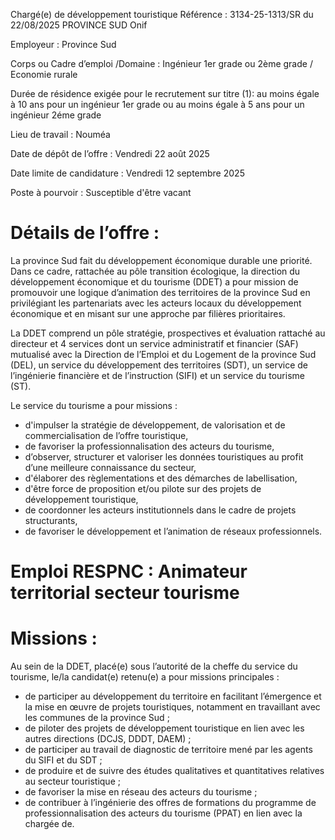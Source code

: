 
Chargé(e) de développement touristique
Référence : 3134-25-1313/SR du 22/08/2025
PROVINCE SUD
Onif

Employeur : Province Sud

Corps ou Cadre d’emploi /Domaine : Ingénieur 1er grade ou 2ème grade / Economie rurale

Durée de résidence exigée pour le recrutement sur titre (1): au moins égale à 10 ans pour un ingénieur 1er grade ou au moins égale à 5 ans pour un ingénieur 2éme grade

Lieu de travail : Nouméa

Date de dépôt de l’offre : Vendredi 22 août 2025

Date limite de candidature : Vendredi 12 septembre 2025

Poste à pourvoir : Susceptible d'être vacant

# Détails de l’offre :

La province Sud fait du développement économique durable une priorité. Dans ce cadre, rattachée au pôle transition écologique, la direction du développement économique et du tourisme (DDET) a pour mission de promouvoir une logique d’animation des territoires de la province Sud en privilégiant les partenariats avec les acteurs locaux du développement économique et en misant sur une approche par filières prioritaires.

La DDET comprend un pôle stratégie, prospectives et évaluation rattaché au directeur et 4 services dont un service administratif et financier (SAF) mutualisé avec la Direction de l’Emploi et du Logement de la province Sud (DEL), un service du développement des territoires (SDT), un service de l’ingénierie financière et de l’instruction (SIFI) et un service du tourisme (ST).

Le service du tourisme a pour missions :

- d'impulser la stratégie de développement, de valorisation et de commercialisation de l’offre touristique,
- de favoriser la professionnalisation des acteurs du tourisme,
- d’observer, structurer et valoriser les données touristiques au profit d’une meilleure connaissance du secteur,
- d'élaborer des règlementations et des démarches de labellisation,
- d'être force de proposition et/ou pilote sur des projets de développement touristique,
- de coordonner les acteurs institutionnels dans le cadre de projets structurants,
- de favoriser le développement et l’animation de réseaux professionnels.

# Emploi RESPNC : Animateur territorial secteur tourisme

# Missions :

Au sein de la DDET, placé(e) sous l’autorité de la cheffe du service du tourisme, le/la candidat(e) retenu(e) a pour missions principales :

- de participer au développement du territoire en facilitant l’émergence et la mise en œuvre de projets touristiques, notamment en travaillant avec les communes de la province Sud ;
- de piloter des projets de développement touristique en lien avec les autres directions (DCJS, DDDT, DAEM) ;
- de participer au travail de diagnostic de territoire mené par les agents du SIFI et du SDT ;
- de produire et de suivre des études qualitatives et quantitatives relatives au secteur touristique ;
- de favoriser la mise en réseau des acteurs du tourisme ;
- de contribuer à l’ingénierie des offres de formations du programme de professionnalisation des acteurs du tourisme (PPAT) en lien avec la chargée de.


